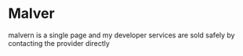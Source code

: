 # Malver
malvern is a single page and my developer services are sold safely by contacting the provider directly
